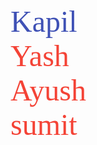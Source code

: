 <!DOCTYPE html>
<html>
<head>
</head>
<body>
<div style="font-family: 'Roboto Slab', serif; font-size: 48px; color: #3f51b5;">Kapil</div>
<div style="font-family: 'Playfair Display', serif; font-size: 48px; color: #f44336;">Yash</div>
<div style="font-family: 'Playfair Display', serif; font-size: 48px; color: #f44336;">Ayush</div>
<div style="font-family: 'Playfair Display', serif; font-size: 48px; color: #f44336;">sumit</div>
</body>
</html>
